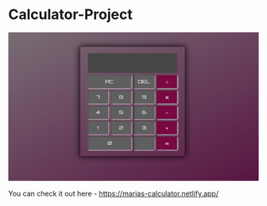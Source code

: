 # Calculator-Project
 <img src= "Calculator.png">
 
 
 You can check it out here - https://marias-calculator.netlify.app/